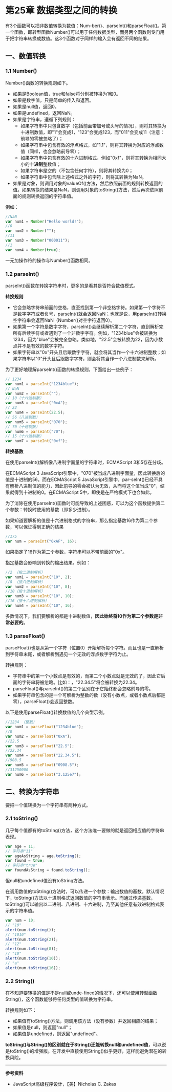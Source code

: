 # 第25章 数据类型之间的转换

有3个函数可以把非数值转换为数值：Num-ber\(\)、parseInt\(\)和parseFloat\(\)。第一个函数，即转型函数Number\(\)可以用于任何数据类型，而另两个函数则专门用于把字符串转换成数值。这3个函数对于同样的输入会有返回不同的结果。

## 一、数值转换

### 1.1 Number\(\)

Number\(\)函数的转换规则如下。

* 如果是Boolean值，true和false将分别被转换为1和0。
* 如果是数字值，只是简单的传入和返回。
* 如果是null值，返回0。
* 如果是undefined，返回NaN。
* 如果是字符串，遵循下列规则：
  * 如果字符串中只包含数字（包括前面带加号或头号的情况），则将其转换为十进制数值，即"1"会变成1，"123"会变成123，而"011"会变成11（注意：前导的零被忽略了）；
  * 如果字符串中包含有效的浮点格式，如"1.1"，则将其转换为对应的浮点数值（同样，也会忽略前导零）；
  * 如果字符串中包含有效的十六进制格式，例如"0xf"，则将其转换为相同大小的**十进制**整数值；
  * 如果字符串是空的（不包含任何字符），则将其转换为0；
  * 如果字符串中包含除上述格式之外的字符，则将其转换为NaN。
* 如果是对象，则调用对象的valueOf\(\)方法，然后依照前面的规则转换返回的值。如果转换的结果是NaN，则调用对象的toString\(\)方法，然后再次依照前面的规则转换返回的字符串值。

例如：

```js
//NaN
var num1 = Number("Hello world!");
//0
var num2 = Number("");
//11
var num3 = Number("000011");
//1
var num4 = Number(true);
```

一元加操作符的操作与Number\(\)函数相同。

### 1.2 parseInt\(\)

parseInt\(\)函数在转换字符串时，更多的是看其是否符合数值模式。

**转换规则**

* 它会忽略字符串前面的空格，直至找到第一个非空格字符。如果第一个字符不是数字字符或者负号，parseInt\(\)就会返回NaN；也就是说，用parseInt\(\)转换空字符串会返回NaN（Number\(\)对空字符返回0）。
* 如果第一个字符是数字字符，parseInt\(\)会继续解析第二个字符，直到解析完所有后续字符或者遇到了一个非数字字符。例如，"1234blue"会被转换为1234，因为"blue"会被完全忽略。类似地，"22.5"会被转换为22，因为小数点并不是有效的数字字符。
* 如果字符串以"0x"开头且后跟数字字符，就会将其当作一个十六进制整数；如果字符串以"0"开头且后跟数字字符，则会将其当作一个八进制数来解析。

为了更好地理解parseInt\(\)函数的转换规则，下面给出一些例子：

```js
// 1234
var num1 = parseInt("1234blue");
// NaN
var num2 = parseInt("");
// 10（十六进制数）
var num3 = parseInt("0xA");
// 22
var num4 = parseInt(22.5);
// 56（八进制数）
var num5 = parseInt("070");
// 70（十进制数）
var num6 = parseInt("70");
// 15（十六进制数）
var num7 = parseInt("0xf");
```

**转换基数**

在使用parseInt\(\)解析像八进制字面量的字符串时，ECMAScript 3和5存在分歧。

在ECMAScript 3 JavaScript引擎中，"070"被当成八进制字面量，因此转换后的值是十进制的56。而在ECMAScript 5 JavaScript引擎中，par-seInt\(\)已经不具有解析八进制值的能力，因此前导的零会被认为无效，从而将这个值当成"0"，结果就得到十进制的0。在ECMAScript 5中，即使是在严格模式下也会如此。

为了消除在使用parseInt\(\)函数时可能导致的上述困惑，可以为这个函数提供第二个参数：转换时使用的基数（即多少进制）。

如果知道要解析的值是十六进制格式的字符串，那么指定基数16作为第二个参数，可以保证得到正确的结果

```js
//175
var num = parseInt("0xAF", 16);
```

如果指定了16作为第二个参数，字符串可以不带前面的"0x"。

指定基数会影响到转换的输出结果。例如：

```js
//2 （按二进制解析）
var num1 = parseInt("10", 2);
//8 （按八进制解析）
var num2 = parseInt("10", 8);
//10（按十进制解析）
var num3 = parseInt("10", 10);
//16（按十六进制解析）
var num4 = parseInt("10", 16);
```

多数情况下，我们要解析的都是十进制数值，**因此始终将10作为第二个参数是非常必要的**。

### 1.3 parseFloat\(\)

parseFloat\(\)也是从第一个字符（位置0）开始解析每个字符。而且也是一直解析到字符串末尾，或者解析到遇见一个无效的浮点数字字符为止。

转换规则：

* 字符串中的第一个小数点是有效的，而第二个小数点就是无效的了，因此它后面的字符串将被忽略。比如：，"22.34.5"将会被转换为22.34。
* parseFloat\(\)与parseInt\(\)的第二个区别在于它始终都会忽略前导的零。
* 如果字符串包含的是一个可解析为整数的数（没有小数点，或者小数点后都是零），parseFloat\(\)会返回整数。

以下是使用parseFloat\(\)转换数值的几个典型示例。

```js
//1234 （整数）
var num1 = parseFloat("1234blue");
//0
var num2 = parseFloat("0xA");
//22.5
var num3 = parseFloat("22.5");
//22.34
var num4 = parseFloat("22.34.5");
//908.5
var num5 = parseFloat("0908.5");
//31250000
var num6 = parseFloat("3.125e7");
```

## 二、转换为字符串

要把一个值转换为一个字符串有两种方式。

### 2.1 toString\(\)

几乎每个值都有的toString\(\)方法，这个方法唯一要做的就是返回相应值的字符串表现。

```js
var age = 11;
// 字符串"11"
var ageAsString = age.toString();
var found = true;
// 字符串"true"
var foundAsString = found.toString();
```

但null和undefined值没有toString方法。

在调用数值的toString\(\)方法时，可以传递一个参数：输出数值的基数。默认情况下，toString\(\)方法以十进制格式返回数值的字符串表示。而通过传递基数，toString\(\)可以输出以二进制、八进制、十六进制，乃至其他任意有效进制格式表示的字符串值。

```js
var num = 10;
// "10"
alert(num.toString());
// "1010"
alert(num.toString(2));
// "12"
alert(num.toString(8));
// "10"
alert(num.toString(10));
// "a"
alert(num.toString(16));
```

### 2.2 String\(\)

在不知道要转换的值是不是null或unde-fined的情况下，还可以使用转型函数String\(\)，这个函数能够将任何类型的值转换为字符串。

转换规则如下：

* 如果值有toString\(\)方法，则调用该方法（没有参数）并返回相应的结果；
* 如果值是null，则返回"null"；
* 如果值是undefined，则返回"undefined"。

**toString\(\)与String\(\)的区别就在于String\(\)还能转换null和undefined值**，可以说是toString\(\)的增强版。在开发中直接使用String\(\)似乎更好，这样能避免潜在的转换风险。

---

**参考资料**

* JavaScript高级程序设计，【美】Nicholas C. Zakas



